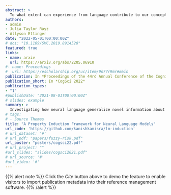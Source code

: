```yaml
---
abstract: >
  To what extent can experience from language contribute to our conceptual knowledge? Computational explorations of this question have shed light on the ability of powerful neural language models (LMs) -- informed solely through text input -- to encode and elicit information about concepts and properties. To extend this line of research, we present a framework that uses neural-network language models (LMs) to perform property induction -- a task in which humans generalize novel property knowledge (*has sesamoid bones*) from one or more concepts (*robins*) to others (*sparrows, canaries*). Patterns of property induction observed in humans have shed considerable light on the nature and organization of human conceptual knowledge. Inspired by this insight, we use our framework to explore the property inductions of LMs, and find that they show an inductive preference to generalize novel properties on the basis of category membership, suggesting the presence of a taxonomic bias in their representations.
authors:
- admin 
- Julia Taylor Rayz
- Allyson Ettinger
date: "2022-05-01T00:00:00Z"
# doi: "10.1109/SMC.2019.8914528"
featured: true
links:
- name: arxiv
  url: https://arxiv.org/abs/2205.06910
#- name: Proceedings
#  url: https://escholarship.org/uc/item/9n77r9mr#main
publication: In *Proceedings of the 44rd Annual Conference of the Cognitive Science Society*
publication_short: In *CogSci 2022*
publication_types:
- "1"
#publishDate: "2021-08-01T00:00:00Z"
# slides: example
summary: >
  Investigating how neural language generalize novel information about concepts and properties. To be presented at *CogSci 2022*
# tags:
# - Source Themes
title: "A Property Induction Framework for Neural Language Models"
url_code: 'https://github.com/kanishkamisra/lm-induction'
# url_dataset: '#'
# url_pdf: "papers/fuzzy-risk.pdf"
url_poster: "posters/cogsci22.pdf"
# url_project: ""
#url_slides: "slides/cogsci2021.pdf"
# url_source: '#'
#url_video: '#'
---
```


{{% alert note %}}
Click the *Cite* button above to demo the feature to enable visitors to import publication metadata into their reference management software.
{{% /alert %}}

